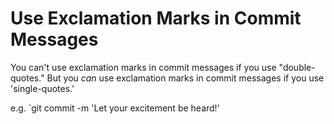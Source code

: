 # Use Exclamation Marks in Commit Messages

You can't use exclamation marks in commit messages if you use "double-quotes."
But you _can_ use exclamation marks in commit messages if you use 'single-quotes.'

e.g. `git commit -m 'Let your excitement be heard!'
